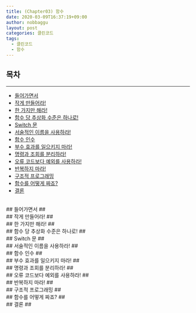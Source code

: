 ```yaml
---
title: (Chapter03) 함수
date: 2020-03-09T16:37:19+09:00
author: nobbaggu
layout: post
categories: 클린코드
tags:
  - 클린코드
  - 함수
---
```


## 목차 ##
----

- [들어가면서](#1)
- [작게 만들어라!](#2)
- [한 가지만 해라!](#3)
- [함수 당 추상화 수준은 하나로!](#4)
- [Switch 문](#5)
- [서술적인 이름을 사용하라!](#6)
- [함수 인수](#7)
- [부수 효과를 일으키지 마라!](#8)
- [명령과 조회를 분리하라!](#9)
- [오류 코드보다 예외를 사용하라!](#10)
- [반복하지 마라!](#11)
- [구조적 프로그래밍](#12)
- [함수를 어떻게 짜죠?](#13)
- [결론](#14)

<br>
<a name="1"/>
## 들어가면서 ##

<br>
<a name="2"/>
## 작게 만들어라! ##

<br>
<a name="3"/>
## 한 가지만 해라! ##

<br>
<a name="4"/>
## 함수 당 추상화 수준은 하나로! ##

<br>
<a name="5"/>
## Switch 문 ##

<br>
<a name="6"/>
## 서술적인 이름을 사용하라! ##

<br>
<a name="7"/>
## 함수 인수 ##

<br>
<a name="8"/>
## 부수 효과를 일으키지 마라! ##

<br>
<a name="9"/>
## 명령과 조회를 분리하라! ##

<br>
<a name="10"/>
## 오류 코드보다 예외를 사용하라! ##

<br>
<a name="11"/>
## 반복하지 마라! ##

<br>
<a name="12"/>
## 구조적 프로그래밍 ##

<br>
<a name="13"/>
## 함수를 어떻게 짜죠? ##

<br>
<a name="14"/>
## 결론 ##